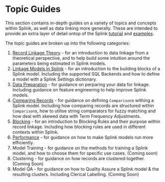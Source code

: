 # Topic Guides

This section contains in-depth guides on a variety of topics and concepts within Splink, as well as data linking more generally. These are intended to provide an extra layer of detail ontop of the Splink [tutorial](../demos/00_Tutorial_Introduction.ipynb) and [examples](../examples_index.md).

The topic guides are broken up into the following categories:

1. [Record Linkage Theory](record_linkage.md) - for an introduction to data linkage from a theoretical perspective, and to help build some intuition around the parameters being estimated in Splink models.  
2. [Linkage Models in Splink](backends/backends.md) - for an introduction to the building blocks of a Splink model. Including the supported SQL Backends and how to define a model with a Splink Settings dictionary.
3. [Data Preparation](./feature_engineering.md) - for guidance on perparing your data for linkage. Including guidance on feature engineering to help improve Splink models. 
4. [Comparing Records](./customising_comparisons.ipynb) - for guidance on defining `Comparison`s withing a Splink model. Including how comparing records are structured within `Comparison`s, how to utilise string comparators for fuzzy matching and how deal with skewed data with Term Frequency Adjustments.
5. [Blocking](./blocking_rules.md) - for an introduction to Blocking Rules and their purpose within record linkage. Including how blocking rules are used in different contexts within Splink.
6. [Performance](./optimising_spark.md) - for guidance on how to make Splink models run more efficiently.
7. Model Training - for guidance on the methods for training a Splink model, and how to choose them for specific use cases. (Coming soon)
8. Clustering - for guidance on how records are clustered together. (Coming Soon)
9. Model QA - for guidance on how to Quality Assure a Splink model & the resulting clusters. Including Clerical Labelling. (Coming Soon)